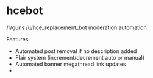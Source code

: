 hcebot
======

/r/guns /u/hce_replacement_bot moderation automation

Features:
* Automated post removal if no description added
* Flair system (increment/decrement auto or manual)
* Automated banner megathread link updates
* 
